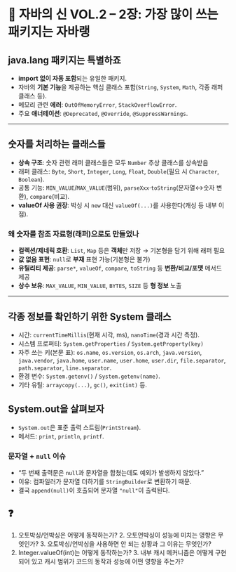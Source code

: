 # 📘 자바의 신 VOL.2 – 2장: 가장 많이 쓰는 패키지는 자바랭

## java.lang 패키지는 특별하죠
- **import 없이 자동 포함**되는 유일한 패키지.
- 자바의 **기본 기능**을 제공하는 핵심 클래스 포함(`String`, `System`, `Math`, 각종 래퍼 클래스 등).
- 메모리 관련 **에러**: `OutOfMemoryError`, `StackOverflowError`.
- 주요 **애너테이션**: `@Deprecated`, `@Override`, `@SuppressWarnings`.
---
## 숫자를 처리하는 클래스들
- **상속 구조**: 숫자 관련 래퍼 클래스들은 모두 `Number` 추상 클래스를 상속받음
- 래퍼 클래스: `Byte`, `Short`, `Integer`, `Long`, `Float`, `Double`(필요 시 `Character`, `Boolean`).
- 공통 기능: `MIN_VALUE`/`MAX_VALUE`(범위), `parseXxx`·`toString`(문자열↔숫자 변환), `compare`(비교).
- **valueOf 사용 권장**: 박싱 시 `new` 대신 `valueOf(...)`를 사용한다(캐싱 등 내부 이점).

### 왜 숫자를 참조 자료형(래퍼)으로도 만들었나
- **컬렉션/제네릭 호환**: `List`, `Map` 등은 **객체**만 저장 → 기본형을 담기 위해 래퍼 필요
- **값 없음 표현**: `null`로 **부재** 표현 가능(기본형은 불가)
- **유틸리티 제공**: `parse*`, `valueOf`, `compare`, `toString` 등 **변환/비교/포맷** 메서드 제공
- **상수 보유**: `MAX_VALUE`, `MIN_VALUE`, `BYTES`, `SIZE` 등 **형 정보** 노출

---
## 각종 정보를 확인하기 위한 System 클래스
- 시간: `currentTimeMillis`(현재 시각, ms), `nanoTime`(경과 시간 측정).
- 시스템 프로퍼티: `System.getProperties` / `System.getProperty(key)`
- 자주 쓰는 키(본문 표): `os.name`, `os.version`, `os.arch`, `java.version`, `java.vendor`, `java.home`, `user.name`, `user.home`, `user.dir`, `file.separator`, `path.separator`, `line.separator`.
- 환경 변수: `System.getenv()` / `System.getenv(name)`.
- 기타 유틸: `arraycopy(...)`, `gc()`, `exit(int)` 등.

## System.out을 살펴보자
- `System.out`은 표준 출력 스트림(`PrintStream`).
- 메서드: `print`, `println`, `printf`.

### 문자열 + `null` 이슈
- “두 번째 출력문은 `null`과 문자열을 합쳤는데도 예외가 발생하지 않았다.”
- 이유: 컴파일러가 문자열 더하기를 `StringBuilder`로 변환하기 때문.
- 결국 `append(null)`이 호출되어 문자열 `"null"`이 출력된다.

## ❓
1. 오토박싱/언박싱은 어떻게 동작하는가?
   2. 오토언박싱이 성능에 미치는 영향은 무엇인가? 
   3. 오토박싱/언박싱을 사용하면 안 되는 상황과 그 이유는 무엇인가?
2. Integer.valueOf(int)는 어떻게 동작하는가? 
   3. 내부 캐시 메커니즘은 어떻게 구현되어 있고 캐시 범위가 코드의 동작과 성능에 어떤 영향을 주는가?